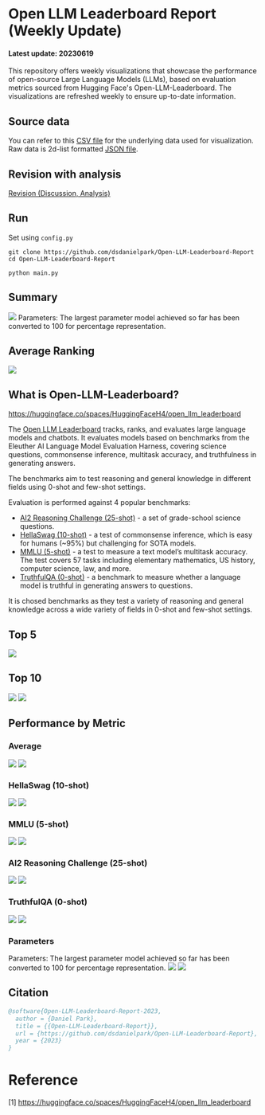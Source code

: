 # Open LLM Leaderboard Report (Weekly Update)
#### Latest update: 20230619
This repository offers weekly visualizations that showcase the performance of open-source Large Language Models (LLMs), based on evaluation metrics sourced from Hugging Face's Open-LLM-Leaderboard. The visualizations are refreshed weekly to ensure up-to-date information.

## Source data
You can refer to this [CSV file](https://github.com/dsdanielpark/Open-LLM-Leaderboard-Report/blob/main/assets/20230619/20230619.csv) for the underlying data used for visualization. Raw data is 2d-list formatted [JSON file](https://github.com/dsdanielpark/Open-LLM-Leaderboard-Report/blob/main/data/20230619.json).

## Revision with analysis
[Revision  (Discussion, Analysis)](https://github.com/dsdanielpark/Open-LLM-Leaderboard-Report/blob/main/REVISION.md)

## Run
Set using `config.py`
```
git clone https://github.com/dsdanielpark/Open-LLM-Leaderboard-Report
cd Open-LLM-Leaderboard-Report
```
```
python main.py
```

##  Summary
![](assets/20230619/totalplot.png)
Parameters: The largest parameter model achieved so far has been converted to 100 for percentage representation.

## Average Ranking
![](assets/20230619/rankingplot_Average.png)

## What is Open-LLM-Leaderboard?
https://huggingface.co/spaces/HuggingFaceH4/open_llm_leaderboard

The [Open LLM Leaderboard](https://huggingface.co/spaces/HuggingFaceH4/open_llm_leaderboard) tracks, ranks, and evaluates large language models and chatbots. It evaluates models based on benchmarks from the Eleuther AI Language Model Evaluation Harness, covering science questions, commonsense inference, multitask accuracy, and truthfulness in generating answers. 

The benchmarks aim to test reasoning and general knowledge in different fields using 0-shot and few-shot settings.

Evaluation is performed against 4 popular benchmarks:
- [AI2 Reasoning Challenge (25-shot)](https://allenai.org/data/arc) - a set of grade-school science questions.
- [HellaSwag (10-shot)](https://paperswithcode.com/dataset/hellaswag) - a test of commonsense inference, which is easy for humans (~95%) but challenging for SOTA models.
- [MMLU (5-shot)](https://paperswithcode.com/sota/multi-task-language-understanding-on-mmlu) - a test to measure a text model’s multitask accuracy. The test covers 57 tasks including elementary mathematics, US history, computer science, law, and more.
- [TruthfulQA (0-shot)](https://paperswithcode.com/dataset/truthfulqa) - a benchmark to measure whether a language model is truthful in generating answers to questions.

It is chosed benchmarks as they test a variety of reasoning and general knowledge across a wide variety of fields in 0-shot and few-shot settings.

## Top 5
![](assets/20230619/top5plot.png)

## Top 10
![](assets/20230619/top10_with_barplot.png)
![](assets/20230619/top10_with_lineplot.png)

## Performance by Metric

### Average
![](assets/20230619/Average.png)
![](assets/20230619/rankingplot_Average.png)

### HellaSwag (10-shot)
![](assets/20230619/HellaSwag(10-shot).png)
![](assets/20230619/rankingplot_HellaSwag(10-shot).png)

### MMLU (5-shot)
![](assets/20230619/MMLU(5-shot).png)
![](assets/20230619/rankingplot_MMLU(5-shot).png)

### AI2 Reasoning Challenge (25-shot)
![](assets/20230619/ARC(25-shot).png)
![](assets/20230619/rankingplot_ARC(25-shot).png)

### TruthfulQA (0-shot)
![](assets/20230619/TruthfulQA(0-shot).png)
![](assets/20230619/rankingplot_TruthfulQA(0-shot).png)

### Parameters
Parameters: The largest parameter model achieved so far has been converted to 100 for percentage representation.
![](assets/20230619/Parameters.png)
![](assets/20230619/rankingplot_Parameters.png)


## Citation
```bibtex
@software{Open-LLM-Leaderboard-Report-2023,
  author = {Daniel Park},
  title = {{Open-LLM-Leaderboard-Report}},
  url = {https://github.com/dsdanielpark/Open-LLM-Leaderboard-Report},
  year = {2023}
}
```


# Reference
[1] https://huggingface.co/spaces/HuggingFaceH4/open_llm_leaderboard

